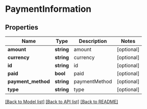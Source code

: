 # PaymentInformation

## Properties
Name | Type | Description | Notes
------------ | ------------- | ------------- | -------------
**amount** | **string** | amount | [optional] 
**currency** | **string** | currency | [optional] 
**id** | **string** | id | [optional] 
**paid** | **bool** | paid | [optional] 
**payment_method** | **string** | paymentMethod | [optional] 
**type** | **string** | type | [optional] 

[[Back to Model list]](../../README.md#documentation-for-models) [[Back to API list]](../../README.md#documentation-for-api-endpoints) [[Back to README]](../../README.md)

